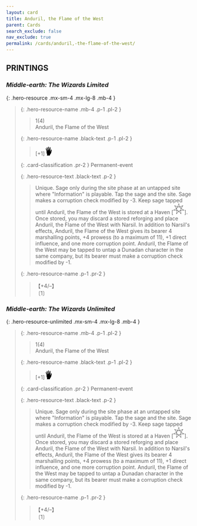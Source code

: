 ```yaml
---
layout: card
title: Anduril, the Flame of the West
parent: Cards
search_exclude: false
nav_exclude: true
permalink: /cards/anduril,-the-flame-of-the-west/
---
```


## PRINTINGS


### _Middle-earth: The Wizards Limited_

{: .hero-resource .mx-sm-4 .mx-lg-8 .mb-4 }
> {: .hero-resource-name .mb-4 .p-1 .pl-2 }
> > <div class="card-mp">1(4)</div>
> > <div class="card-name">Anduril, the Flame of the West</div>
>
> {: .hero-resource-name .black-text .p-1 .pl-2 }
> > [+1]![](/assets/images/di.svg)
>
> {: .card-classification .pr-2 }
> Permanent-event
>
> {: .hero-resource-text .black-text .p-2 }
> > Unique. Sage only during the site phase at an untapped site where "Information" is playable. Tap the sage and the site. Sage makes a corruption check modified by -3. Keep sage tapped until Anduril, the Flame of the West is stored at a Haven \[![](/assets/images/free-haven.svg)]. Once stored, you may discard a stored reforging and place Anduril, the Flame of the West with Narsil. In addition to Narsil's effects, Anduril, the Flame of the West gives its bearer 4 marshalling points, +4 prowess (to a maximum of 11), +1 direct influence, and one more corruption point. Anduril, the Flame of the West may be tapped to untap a Dunadan character in the same company, but its bearer must make a corruption check modified by -1. 
> 
> {: .hero-resource-name .p-1 .pr-2 }
> > <div class="card-shield">【+4/&ndash;】</div>
> > <div class="card-corruption">〔1〕</div>

### _Middle-earth: The Wizards Unlimited_

{: .hero-resource-unlimited .mx-sm-4 .mx-lg-8 .mb-4 }
> {: .hero-resource-name .mb-4 .p-1 .pl-2 }
> > <div class="card-mp">1(4)</div>
> > <div class="card-name">Anduril, the Flame of the West</div>
>
> {: .hero-resource-name .black-text .p-1 .pl-2 }
> > [+1]![](/assets/images/di.svg)
>
> {: .card-classification .pr-2 }
> Permanent-event
>
> {: .hero-resource-text .black-text .p-2 }
> > Unique. Sage only during the site phase at an untapped site where "Information" is playable. Tap the sage and the site. Sage makes a corruption check modified by -3. Keep sage tapped until Anduril, the Flame of the West is stored at a Haven \[![](/assets/images/free-haven.svg)]. Once stored, you may discard a stored reforging and place Anduril, the Flame of the West with Narsil. In addition to Narsil's effects, Anduril, the Flame of the West gives its bearer 4 marshalling points, +4 prowess (to a maximum of 11), +1 direct influence, and one more corruption point. Anduril, the Flame of the West may be tapped to untap a Dunadan character in the same company, but its bearer must make a corruption check modified by -1. 
> 
> {: .hero-resource-name .p-1 .pr-2 }
> > <div class="card-shield">【+4/&ndash;】</div>
> > <div class="card-corruption">〔1〕</div>
